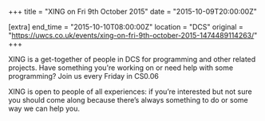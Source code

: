 +++
title = "XING on Fri 9th October 2015"
date = "2015-10-09T20:00:00Z"

[extra]
end_time = "2015-10-10T08:00:00Z"
location = "DCS"
original = "https://uwcs.co.uk/events/xing-on-fri-9th-october-2015-1474489114263/"
+++

XING is a get-together of people in DCS for programming and other related projects. Have something you're working on or need help with some programming? Join us every Friday in CS0.06

XING is open to people of all experiences: if you’re interested but not sure you should come along because there’s always something to do or some way we can help you.


